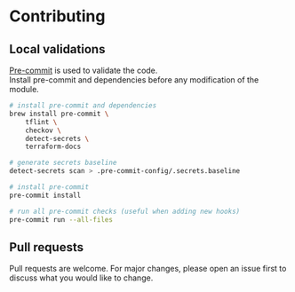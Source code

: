 # Contributing

## Local validations

[Pre-commit](https://pre-commit.com/) is used to validate the code.  
Install pre-commit and dependencies before any modification of the module.

```bash
# install pre-commit and dependencies
brew install pre-commit \
    tflint \
    checkov \
    detect-secrets \
    terraform-docs

# generate secrets baseline
detect-secrets scan > .pre-commit-config/.secrets.baseline

# install pre-commit
pre-commit install

# run all pre-commit checks (useful when adding new hooks)
pre-commit run --all-files
```

## Pull requests

Pull requests are welcome. For major changes, please open an issue first
to discuss what you would like to change.
